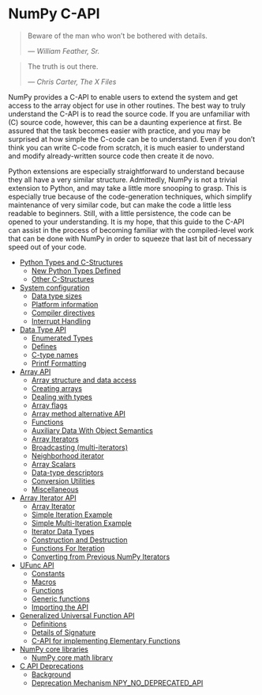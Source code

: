 # NumPy C-API

> Beware of the man who won’t be bothered with details.
> 
> — *William Feather, Sr.*

> The truth is out there.
> 
> — *Chris Carter, The X Files*

NumPy provides a C-API to enable users to extend the system and get access to the array object for use in other routines. The best way to truly understand the C-API is to read the source code. If you are unfamiliar with (C) source code, however, this can be a daunting experience at first. Be assured that the task becomes easier with practice, and you may be surprised at how simple the C-code can be to understand. Even if you don’t think you can write C-code from scratch, it is much easier to understand and modify already-written source code then create it de novo.

Python extensions are especially straightforward to understand because they all have a very similar structure. Admittedly, NumPy is not a trivial extension to Python, and may take a little more snooping to grasp. This is especially true because of the code-generation techniques, which simplify maintenance of very similar code, but can make the code a little less readable to beginners. Still, with a little persistence, the code can be opened to your understanding. It is my hope, that this guide to the C-API can assist in the process of becoming familiar with the compiled-level work that can be done with NumPy in order to squeeze that last bit of necessary speed out of your code.

- [Python Types and C-Structures](types-and-structures.html)
  - [New Python Types Defined](types-and-structures.html#new-python-types-defined)
  - [Other C-Structures](types-and-structures.html#other-c-structures)
- [System configuration](config.html)
  - [Data type sizes](config.html#data-type-sizes)
  - [Platform information](config.html#platform-information)
  - [Compiler directives](config.html#compiler-directives)
  - [Interrupt Handling](config.html#interrupt-handling)
- [Data Type API](dtype.html)
  - [Enumerated Types](dtype.html#enumerated-types)
  - [Defines](dtype.html#defines)
  - [C-type names](dtype.html#c-type-names)
  - [Printf Formatting](dtype.html#printf-formatting)
- [Array API](array.html)
  - [Array structure and data access](array.html#array-structure-and-data-access)
  - [Creating arrays](array.html#creating-arrays)
  - [Dealing with types](array.html#dealing-with-types)
  - [Array flags](array.html#array-flags)
  - [Array method alternative API](array.html#array-method-alternative-api)
  - [Functions](array.html#functions)
  - [Auxiliary Data With Object Semantics](array.html#auxiliary-data-with-object-semantics)
  - [Array Iterators](array.html#array-iterators)
  - [Broadcasting (multi-iterators)](array.html#broadcasting-multi-iterators)
  - [Neighborhood iterator](array.html#neighborhood-iterator)
  - [Array Scalars](array.html#array-scalars)
  - [Data-type descriptors](array.html#data-type-descriptors)
  - [Conversion Utilities](array.html#conversion-utilities)
  - [Miscellaneous](array.html#miscellaneous)
- [Array Iterator API](iterator.html)
  - [Array Iterator](iterator.html#array-iterator)
  - [Simple Iteration Example](iterator.html#simple-iteration-example)
  - [Simple Multi-Iteration Example](iterator.html#simple-multi-iteration-example)
  - [Iterator Data Types](iterator.html#iterator-data-types)
  - [Construction and Destruction](iterator.html#construction-and-destruction)
  - [Functions For Iteration](iterator.html#functions-for-iteration)
  - [Converting from Previous NumPy Iterators](iterator.html#converting-from-previous-numpy-iterators)
- [UFunc API](ufunc.html)
  - [Constants](ufunc.html#constants)
  - [Macros](ufunc.html#macros)
  - [Functions](ufunc.html#functions)
  - [Generic functions](ufunc.html#generic-functions)
  - [Importing the API](ufunc.html#importing-the-api)
- [Generalized Universal Function API](generalized-ufuncs.html)
  - [Definitions](generalized-ufuncs.html#definitions)
  - [Details of Signature](generalized-ufuncs.html#details-of-signature)
  - [C-API for implementing Elementary Functions](generalized-ufuncs.html#c-api-for-implementing-elementary-functions)
- [NumPy core libraries](coremath.html)
  - [NumPy core math library](coremath.html#numpy-core-math-library)
- [C API Deprecations](deprecations.html)
  - [Background](deprecations.html#background)
  - [Deprecation Mechanism NPY_NO_DEPRECATED_API](deprecations.html#deprecation-mechanism-npy-no-deprecated-api)